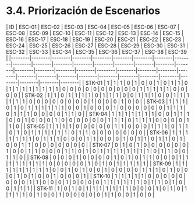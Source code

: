 # 3.4. Priorización de Escenarios
| ID     | ESC-01 | ESC-02 | ESC-03 | ESC-04 | ESC-05 | ESC-06 | ESC-07 | ESC-08 | ESC-09 | ESC-10 | ESC-11 | ESC-12 | ESC-13 | ESC-14 | ESC-15 | ESC-16 | ESC-17 | ESC-18 | ESC-19 | ESC-20 | ESC-21 | ESC-22 | ESC-23 | ESC-24 | ESC-25 | ESC-26 | ESC-27 | ESC-28 | ESC-29 | ESC-30 | ESC-31 | ESC-32 | ESC-33 | ESC-34 | ESC-35 | ESC-36 | ESC-37 | ESC-38 | ESC-39 |
|--------|--------|--------|--------|--------|--------|--------|--------|--------|--------|--------|--------|--------|--------|--------|--------|--------|--------|--------|--------|--------|--------|--------|--------|--------|--------|--------|--------|--------|--------|--------|--------|--------|--------|--------|--------|--------|--------|--------|
| STK-01 | 1      | 1      | 1      | 0      | 1      | 0      | 0      | 1      | 0      | 1      | 1      | 0      | 1      | 1      | 1      | 1      | 1      | 1      | 1      | 1      | 0      | 0      | 0      | 0      | 0      | 0      | 0      | 0      | 0      | 0      | 1      | 1      | 1      | 1      | 1      | 0      | 0      | 0      | 0      |
| STK-02 | 1      | 1      | 0      | 1      | 1      | 1      | 1      | 0      | 1      | 1      | 1      | 0      | 0      | 1      | 1      | 1      | 0      | 0      | 1      | 1      | 1      | 1      | 1      | 1      | 0      | 0      | 0      | 0      | 0      | 0      | 0      | 0      | 1      | 0      | 0      | 0      | 1      | 0      | 0      |
| STK-03 | 1      | 1      | 1      | 0      | 1      | 0      | 1      | 1      | 1      | 1      | 1      | 1      | 0      | 0      | 1      | 0      | 0      | 0      | 1      | 0      | 0      | 0      | 0      | 0      | 0      | 1      | 1      | 1      | 0      | 1      | 1      | 1      | 0      | 0      | 0      | 0      | 1      | 1      | 0      |
| STK-04 | 1      | 1      | 1      | 1      | 1      | 1      | 1      | 0      | 0      | 1      | 1      | 1      | 0      | 0      | 1      | 0      | 0      | 0      | 1      | 0      | 0      | 0      | 0      | 0      | 0      | 1      | 1      | 1      | 0      | 1      | 1      | 1      | 0      | 0      | 0      | 0      | 1      | 1      | 0      |
| STK-05 | 1      | 1      | 1      | 1      | 0      | 0      | 0      | 0      | 0      | 1      | 1      | 0      | 0      | 0      | 1      | 1      | 1      | 0      | 1      | 1      | 0      | 1      | 0      | 1      | 1      | 1      | 1      | 1      | 1      | 0      | 1      | 1      | 0      | 0      | 0      | 0      | 0      | 0      | 0      |
| STK-06 | 1      | 1      | 1      | 1      | 1      | 1      | 1      | 0      | 1      | 1      | 1      | 0      | 0      | 0      | 1      | 1      | 0      | 0      | 0      | 1      | 0      | 1      | 1      | 0      | 1      | 1      | 0      | 1      | 0      | 0      | 1      | 1      | 0      | 0      | 0      | 0      | 0      | 0      | 0      |
| STK-07 | 0      | 1      | 0      | 1      | 0      | 0      | 0      | 0      | 0      | 0      | 1      | 0      | 0      | 1      | 1      | 0      | 0      | 0      | 1      | 1      | 0      | 1      | 0      | 1      | 1      | 1      | 1      | 1      | 1      | 1      | 1      | 0      | 1      | 1      | 0      | 0      | 1      | 1      | 0      |
| STK-08 | 0      | 0      | 0      | 1      | 0      | 0      | 0      | 0      | 1      | 0      | 1      | 0      | 1      | 1      | 0      | 0      | 0      | 1      | 1      | 1      | 1      | 1      | 1      | 1      | 1      | 0      | 0      | 0      | 0      | 0      | 1      | 0      | 1      | 0      | 1      | 1      | 1      | 1      | 1      |
| STK-09 | 1      | 1      | 1      | 1      | 1      | 1      | 1      | 1      | 1      | 0      | 0      | 1      | 0      | 1      | 0      | 0      | 1      | 0      | 0      | 0      | 0      | 1      | 1      | 1      | 0      | 1      | 0      | 0      | 0      | 1      | 0      | 1      | 0      | 0      | 1      | 0      | 0      | 0      | 1      |
| STK-10 | 1      | 1      | 1      | 1      | 1      | 0      | 0      | 0      | 0      | 0      | 0      | 0      | 0      | 1      | 1      | 0      | 0      | 0      | 1      | 0      | 0      | 0      | 0      | 1      | 1      | 1      | 1      | 1      | 1      | 0      | 1      | 1      | 0      | 1      | 0      | 0      | 1      | 1      | 1      |
| STK-11 | 1      | 0      | 1      | 0      | 1      | 1      | 1      | 1      | 1      | 1      | 1      | 0      | 0      | 0      | 1      | 0      | 1      | 0      | 1      | 1      | 1      | 1      | 0      | 1      | 0      | 0      | 1      | 0      | 0      | 0      | 0      | 0      | 1      | 1      | 0      | 0      | 1      | 0      | 0      |
